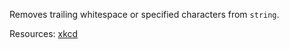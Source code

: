 Removes trailing whitespace or specified characters from <code>string</code>.

Resources: [xkcd](https://xkcd.com/1171/)
